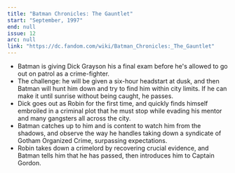 ```yaml
---
title: "Batman Chronicles: The Gauntlet"
start: "September, 1997"
end: null
issue: 12
arc: null
link: "https://dc.fandom.com/wiki/Batman_Chronicles:_The_Gauntlet"
---
```


- Batman is giving Dick Grayson his a final exam before he's allowed to go out on patrol as a crime-fighter.
- The challenge: he will be given a six-hour headstart at dusk, and then Batman will hunt him down and try to find him within city limits. If he can make it until sunrise without being caught, he passes. 
- Dick goes out as Robin for the first time, and quickly finds himself embroiled in a criminal plot that he must stop while evading his mentor and many gangsters all across the city.
- Batman catches up to him and is content to watch him from the shadows, and observe the way he handles taking down a syndicate of Gotham Organized Crime, surpassing expectations. 
- Robin takes down a crimelord by recovering crucial evidence, and Batman tells him that he has passed, then introduces him to Captain Gordon.
